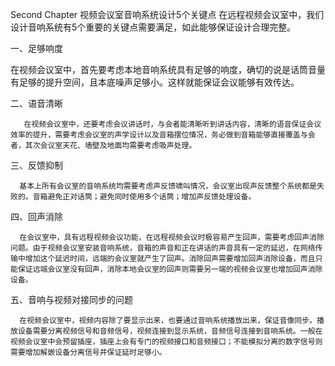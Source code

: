 Second Chapter
视频会议室音响系统设计5个关键点
在远程视频会议室中，我们设计音响系统有5个重要的关键点需要满足，如此能够保证设计合理完整。

一、足够响度

在视频会议室中，首先要考虑本地音响系统具有足够的响度，确切的说是话筒音量有足够的提升空间，且本底噪声足够小。这样就能保证会议能够有效传达。


二、语音清晰

       在视频会议室中，还要考虑会议讲话时，与会者能清晰听到讲话内容，清晰的语音保证会议效率的提升，需要考虑会议室的声学设计以及音箱摆位情况，务必做到音箱能够直接覆盖与会者，其次会议室天花、墙壁及地面均需要考虑吸声处理。


三、反馈抑制

      基本上所有会议室的音响系统均需要考虑声反馈啸叫情况，会议室出现声反馈整个系统都是失败的。音箱避免正对话筒；避免同时使用多个话筒；增加声反馈处理设备。


四、回声消除

      在会议室中，具有远程视频会议功能，在远程视频会议时极容易产生回声，需要考虑回声消除问题。由于视频会议室安装音响系统，音箱的声音和正在讲话的声音具有一定的延迟，在网络传输中增加这个延迟时间，远端的会议室就产生了回声。消除回声需要增加回声消除设备，而且只能保证远端会议室没有回声，消除本地会议室的回声则需要另一端的视频会议室也增加回声消除设备。

五、音响与视频对接同步的问题

      在视频会议室中，视频内容除了要显示出来，也要通过音响系统播放出来，保证音像同步。播放设备需要分离视频信号和音频信号，视频连接到显示系统，音频信号连接到音响系统。一般在视频会议室中会预留插座，插座上会有专门的视频接口和音频接口；不能模拟分离的数字信号则需要增加解嵌设备分离信号并保证延时足够小。

